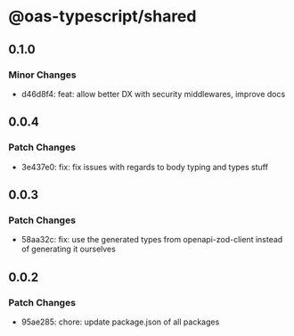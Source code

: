 # @oas-typescript/shared

## 0.1.0

### Minor Changes

- d46d8f4: feat: allow better DX with security middlewares, improve docs

## 0.0.4

### Patch Changes

- 3e437e0: fix: fix issues with regards to body typing and types stuff

## 0.0.3

### Patch Changes

- 58aa32c: fix: use the generated types from openapi-zod-client instead of generating it ourselves

## 0.0.2

### Patch Changes

- 95ae285: chore: update package.json of all packages
